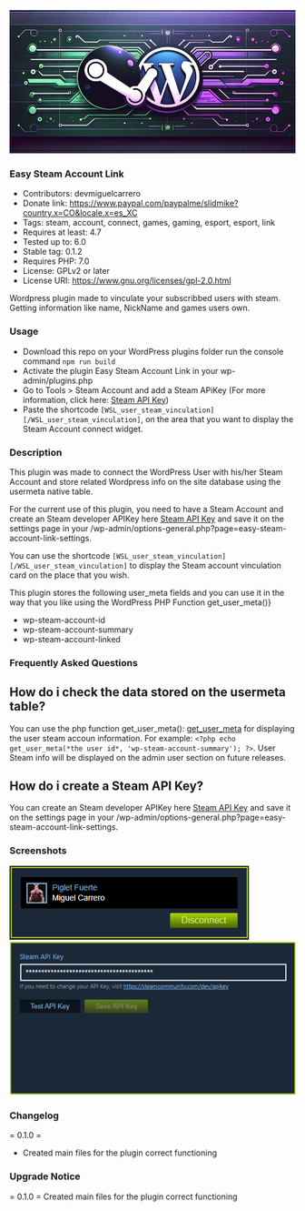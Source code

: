![Easy Steam Account Link](/assets/banner.png "Easy Steam Account Link")

### Easy Steam Account Link
* Contributors: devmiguelcarrero
* Donate link: https://www.paypal.com/paypalme/slidmike?country.x=CO&locale.x=es_XC
* Tags: steam, account, connect, games, gaming, esport, esport, link
* Requires at least: 4.7
* Tested up to: 6.0
* Stable tag: 0.1.2
* Requires PHP: 7.0
* License: GPLv2 or later
* License URI: https://www.gnu.org/licenses/gpl-2.0.html

Wordpress plugin made to vinculate your subscribbed users with steam. Getting information like name, NickName and games users own.

### Usage
* Download this repo on your WordPress plugins folder run the console command `npm run build`
* Activate the plugin Easy Steam Account Link in your wp-admin/plugins.php
* Go to Tools > Steam Account and add a Steam APiKey (For more information, click here: [Steam API Key](https://steamcommunity.com/dev/apikey))
* Paste the shortcode `[WSL_user_steam_vinculation][/WSL_user_steam_vinculation]`, on the area that you want to display the Steam Account connect widget.

### Description

This plugin was made to connect the WordPress User with his/her Steam Account and store related Wordpress info on the site database using the usermeta native table.

For the current use of this plugin, you need to have a Steam Account and create an Steam developer APIKey here [Steam API Key](https://steamcommunity.com/dev/apikey) and save it on the settings page in your /wp-admin/options-general.php?page=easy-steam-account-link-settings.

You can use the shortcode `[WSL_user_steam_vinculation][/WSL_user_steam_vinculation]` to display the Steam account vinculation card on the place that you wish.

This plugin stores the following user_meta fields and you can use it in the way that you like using the WordPress PHP Function get_user_meta()}
* wp-steam-account-id
* wp-steam-account-summary
* wp-steam-account-linked

### Frequently Asked Questions

## How do i check the data stored on the usermeta table?

You can use the php function get_user_meta(): [get_user_meta](https://developer.wordpress.org/reference/functions/get_user_meta/) for displaying the user steam accoun information. For example: `<?php echo get_user_meta(*the user id*, 'wp-steam-account-summary'); ?>`.
User Steam info will be displayed on the admin user section on future releases.

## How do i create a Steam API Key?

You can create an Steam developer APIKey here [Steam API Key](https://steamcommunity.com/dev/apikey) and save it on the settings page in your /wp-admin/options-general.php?page=easy-steam-account-link-settings.

### Screenshots

![Steam Account Vinculation](/assets/screenshot-1.png "Steam Account Vinculation")
![Steam Admin Settings](/assets/screenshot-2.png "Steam Admin Settings")

### Changelog

= 0.1.0 =
* Created main files for the plugin correct functioning

### Upgrade Notice

= 0.1.0 =
Created main files for the plugin correct functioning